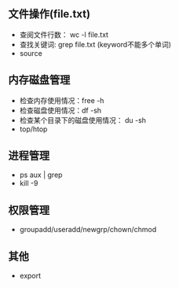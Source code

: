## 文件操作(file.txt)

* 查阅文件行数： wc -l file.txt
* 查找关键词: grep <keyword> file.txt (keyword不能多个单词)
* source


## 内存磁盘管理

* 检查内存使用情况：free -h
* 检查磁盘使用情况：df -sh
* 检查某个目录下的磁盘使用情况： du -sh <directory>
* top/htop

## 进程管理

* ps aux | grep <name>
* kill -9 <pid>

## 权限管理

* groupadd/useradd/newgrp/chown/chmod

## 其他

* export